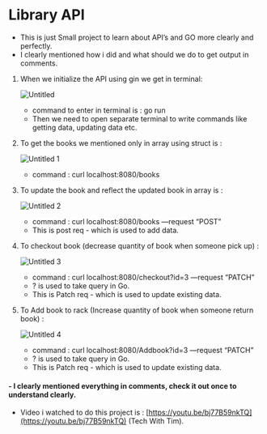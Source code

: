 # Library API

- This is just Small project to learn about API’s and GO more clearly and perfectly.
- I clearly mentioned how i did and what should we do to get output in comments.

1. When we initialize the API using gin we get in terminal:

    ![Untitled](https://user-images.githubusercontent.com/57310710/188282849-d3c3c7fb-290a-45e2-bf55-5c97577e0aac.png)    
    - command to enter in terminal is : go run 
    - Then we need to open separate terminal to write commands like getting data, updating data etc.


2. To get the books we mentioned only in array using struct is :

    ![Untitled 1](https://user-images.githubusercontent.com/57310710/188282851-4e48fe0e-e1dc-47cf-80dd-dcbecb231ece.png)        
    - command : curl localhost:8080/books


3. To update the book and reflect the updated book in array is :

    ![Untitled 2](https://user-images.githubusercontent.com/57310710/188282853-3dfbc655-b065-4adc-8788-cb8ac2655ad9.png)    
    - command : curl localhost:8080/books —request “POST”
    - This is post req - which is used to add data.


4. To checkout book (decrease quantity of book when someone pick up) :

    ![Untitled 3](https://user-images.githubusercontent.com/57310710/188282855-43a35293-126f-4639-84f8-d966b8efc45c.png)
    - command : curl localhost:8080/checkout?id=3 —request “PATCH”
    - ? is used to take query in Go.
    - This is Patch req - which is used to update existing data.


5. To Add book to rack (Increase quantity of book when someone return book) :

    ![Untitled 4](https://user-images.githubusercontent.com/57310710/188282856-f5ee7c55-2dbc-4550-857f-687b1d8cfd5b.png)
    - command : curl localhost:8080/Addbook?id=3 —request “PATCH”
    - ? is used to take query in Go.
    - This is Patch req - which is used to update existing data.

#### - I clearly mentioned everything in comments, check it out once to understand clearly.
- Video i watched to do this project is : [https://youtu.be/bj77B59nkTQ](https://youtu.be/bj77B59nkTQ) (Tech With Tim).
